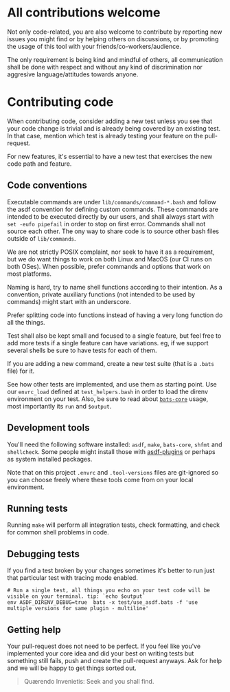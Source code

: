 # All contributions welcome

Not only code-related, you are also welcome to contribute by reporting new
issues you might find or by helping others on discussions, or by promoting
the usage of this tool with your friends/co-workers/audience.

The only requirement is being kind and mindful of others, all communication
shall be done with respect and without any kind of discrimination nor aggresive
language/attitudes towards anyone.

# Contributing code

When contributing code, consider adding a new test unless you see that your code
change is trivial and is already being covered by an existing test.
In that case, mention which test is already testing your feature on the pull-request.

For new features, it's essential to have a new test that exercises the new code path
and feature.

## Code conventions

Executable commands are under `lib/commands/command-*.bash` and follow the asdf
convention for defining custom commands. These commands are intended to be
executed directly by our users, and shall always start with `set -eufo pipefail`
in order to stop on first error. Commands shall not source each other. The ony
way to share code is to source other bash files outside of `lib/commands`.


We are not strictly POSIX complaint, nor seek to have it as a requirement, but
we do want things to work on both Linux and MacOS (our CI runs on both OSes).
When possible, prefer commands and options that work on most platforms.


Naming is hard, try to name shell functions according to their intention.
As a convention, private auxiliary functions (not intended to be used by commands)
might start with an underscore.


Prefer splitting code into functions instead of having a very long function do all the things.

Test shall also be kept small and focused to a single feature, but feel free to add
more tests if a single feature can have variations. eg, if we support several shells
be sure to have tests for each of them.

If you are adding a new command, create a new test suite (that is a `.bats` file) for it.

See how other tests are implemented, and use them as starting point. Use our `envrc_load`
defined at `test_helpers.bash` in order to load the direnv environment on your test.
Also, be sure to read about [`bats-core`](https://github.com/bats-core/bats-core) usage, most importantly its `run` and `$output`.

## Development tools

You'll need the following software installed: `asdf`, `make`, `bats-core`, `shfmt` and `shellcheck`.
Some people might install those with [asdf-plugins](https://github.com/asdf-vm/asdf-plugins) or perhaps as system installed packages.

Note that on this project `.envrc` and `.tool-versions` files are git-ignored so you can choose
freely where these tools come from on your local environment.

## Running tests

Running `make` will perform all integration tests, check formatting, and check for common shell problems in code.

## Debugging tests

If you find a test broken by your changes sometimes it's better to run just that particular test
with tracing mode enabled.

```
# Run a single test, all things you echo on your test code will be visible on your terminal. tip: `echo $output`
env ASDF_DIRENV_DEBUG=true  bats -x test/use_asdf.bats -f 'use multiple versions for same plugin - multiline'
```

## Getting help

Your pull-request does not need to be perfect. If you feel like you've implemented your core idea
and did your best on writing tests but something still fails, push and create the pull-request anyways.
Ask for help and we will be happy to get things sorted out.

> Quærendo Invenietis: Seek and you shall find.
